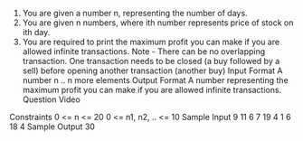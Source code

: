 1. You are given a number n, representing the number of days.
2. You are given n numbers, where ith number represents price of stock on ith day.
3. You are required to print the maximum profit you can make if you are allowed infinite transactions.
   Note - There can be no overlapping transaction. One transaction needs to be closed (a buy followed by a sell) before opening another transaction (another buy)
   Input Format
   A number n
   .. n more elements
   Output Format
   A number representing the maximum profit you can make if you are allowed infinite transactions.
   Question Video

Constraints
0 <= n <= 20
0 <= n1, n2, .. <= 10
Sample Input
9
11
6
7
19
4
1
6
18
4
Sample Output
30
